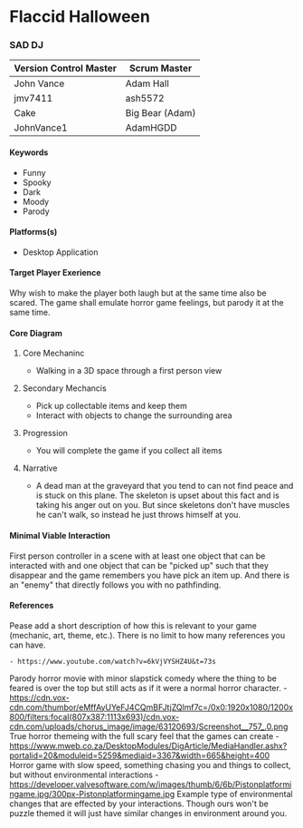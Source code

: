 # Flaccid Halloween

### SAD DJ

| Version Control Master | Scrum Master    |
| ---------------------- | --------------- |
| John Vance             | Adam Hall       |
| jmv7411                | ash5572         |
| Cake                   | Big Bear (Adam) |
| JohnVance1             | AdamHGDD        |

#### Keywords

-   Funny
-   Spooky
-   Dark
-   Moody
-   Parody

#### Platforms(s)

-   Desktop Application

#### Target Player Exerience

Why wish to make the player both laugh but at the same time also be scared. The game shall emulate horror game feelings, but parody it at the same time.

#### Core Diagram

1.  Core Mechaninc

    -   Walking in a 3D space through a first person view

2.  Secondary Mechancis

    -   Pick up collectable items and keep them
    -   Interact with objects to change the surrounding area


3.  Progression

    -   You will complete the game if you collect all items

4.  Narrative

    -   A dead man at the graveyard that you tend to can not find peace and is stuck on this plane. The skeleton is upset about this fact and is taking his anger out on you. But since skeletons don't have muscles he can't walk, so instead he just throws himself at you.

#### Minimal Viable Interaction

First person controller in a scene with at least one object that can be interacted with and one object that can be "picked up" such that they disappear and the game remembers you have pick an item up. And there is an "enemy" that directly follows you with  no pathfinding.

#### References

Pease add a short description of how this is relevant to your game (mechanic, art, theme, etc.). There is no limit to how many references you can have.

    - https://www.youtube.com/watch?v=6kVjVYSHZ4U&t=73s
Parody horror movie with minor slapstick comedy where the thing to be feared is over the top but still acts as if it were a normal horror character.
    - https://cdn.vox-cdn.com/thumbor/eMffAyUYeFJ4CQmBFJtjZQlmf7c=/0x0:1920x1080/1200x800/filters:focal(807x387:1113x693)/cdn.vox-cdn.com/uploads/chorus_image/image/63120693/Screenshot__757_.0.png
True horror themeing with the full scary feel that the games can create
    - https://www.mweb.co.za/DesktopModules/DigArticle/MediaHandler.ashx?portalid=20&moduleid=5259&mediaid=3367&width=665&height=400
Horror game with slow speed, something chasing you and things to collect, but without environmental interactions
    - https://developer.valvesoftware.com/w/images/thumb/6/6b/Pistonplatformingame.jpg/300px-Pistonplatformingame.jpg
Example type of environmental changes that are effected by your interactions. Though ours won't be puzzle themed it will just have similar changes in environment around you.
